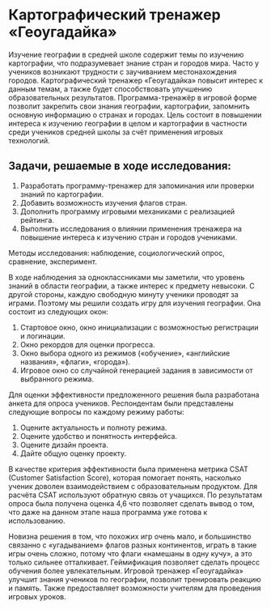 # Картографический тренажер «Геоугадайка»

Изучение географии в средней школе содержит темы по изучению картографии, что подразумевает знание стран и городов мира. Часто у учеников возникают трудности с заучиванием местонахождения городов. Картографический тренажер «Геоугадайка» повысит интерес к данным темам, а также будет способствовать улучшению образовательных результатов. Программа-тренажёр в игровой форме позволит закрепить свои знания географии, картографии, запомнить основную информацию о странах и городах.
Цель состоит в повышении интереса к изучению географии в целом и картографии в частности среди учеников средней школы за счёт применения игровых технологий.

## Задачи, решаемые в ходе исследования:
1) Разработать программу-тренажер для запоминания или проверки знаний по картографии.
2) Добавить возможность изучения флагов стран.
3) Дополнить программу игровыми механиками с реализацией рейтинга.
4) Выполнить исследования о влиянии применения тренажера на повышение интереса к изучению стран и городов учениками.

Методы исследования: наблюдение, социологический опрос, сравнение, эксперимент.

В ходе наблюдения за одноклассниками мы заметили, что уровень знаний в области географии, а также интерес к предмету невысоки. С другой стороны, каждую свободную минуту ученики проводят за играми. Поэтому мы решили создать игру для изучения географии. Она состоит из следующих окон:

1) Стартовое окно, окно инициализации с возможностью регистрации и логинации.
2) Окно рекордов для оценки прогресса.
3) Окно выбора одного из режимов («обучение», «английские названия», «флаги», «города»).
4) Игровое окно со случайной генерацией задания в зависимости от выбранного режима.

Для оценки эффективности предложенного решения была разработана анкета для опроса учеников. Респондентам были представлены следующие вопросы по каждому режиму работы:
1) Оцените актуальность и полноту режима.
2) Оцените удобство и понятность интерфейса.
3) Оцените дизайн проекта.
4) Дайте общую оценку проекту.

В качестве критерия эффективности была применена метрика CSAT (Customer Satisfaction Score), которая помогает понять, насколько ученик доволен взаимодействием с образовательным продуктом. Для расчёта CSAT используют обратную связь от учащихся.
По результатам опроса была получена оценка 4,6 что позволяет сделать вывод о том, что даже на данном этапе наша программа уже готова к использованию.

Новизна решения в том, что похожих игр очень мало, и большинство связанно с «угадыванием» флагов разных континентов, играть в такие игры очень сложно, потому что флаги «намешаны в одну кучу», а это только сильнее отталкивает.
Геймификация позволяет сделать процесс обучения более увлекательным. Игровой тренажер «Геоугадайка» улучшит знания учеников по географии, позволит тренировать реакцию и память. Также предоставляет возможности учителям для проведения игровых уроков.
